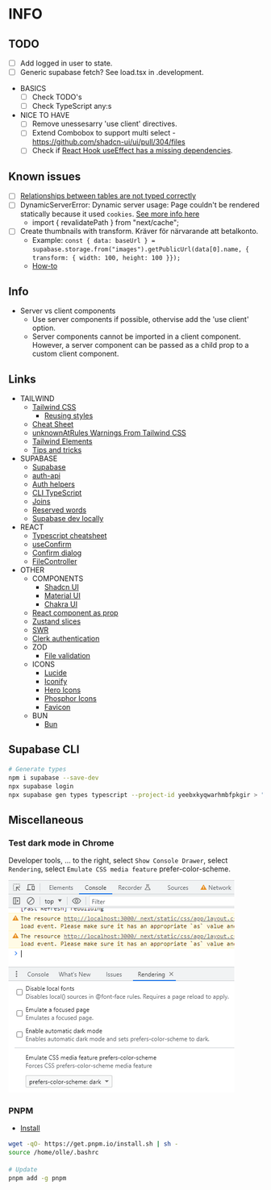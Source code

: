 # INFO

## TODO

- [ ] Add logged in user to state.
- [ ] Generic supabase fetch? See load.tsx in .development.
- BASICS
  - [ ] Check TODO's
  - [ ] Check TypeScript any:s
- NICE TO HAVE
  - [ ] Remove unessesarry 'use client' directives.
  - [ ] Extend Combobox to support multi select - https://github.com/shadcn-ui/ui/pull/304/files
  - [ ] Check if [React Hook useEffect has a missing dependencies](https://react.dev/learn/removing-effect-dependencies).

## Known issues

- [ ] [Relationships between tables are not typed correctly](https://github.com/supabase/cli/issues/736)
- [ ] DynamicServerError: Dynamic server usage: Page couldn't be rendered statically because it used `cookies`. [See more info here](https://nextjs.org/docs/messages/dynamic-server-error)
  - import { revalidatePath } from "next/cache";
- [ ] Create thumbnails with transform. Kräver för närvarande att betalkonto.
  - Example: `const { data: baseUrl } = supabase.storage.from("images").getPublicUrl(data[0].name, { transform: { width: 100, height: 100 }});`
  - [How-to](https://supabase.com/docs/reference/javascript/storage-from-getpublicurl)

## Info

- Server vs client components
  - Use server components if possible, othervise add the 'use client' option.
  - Server components cannot be imported in a client component. However, a server component can be passed as a child prop to a custom client component.

## Links

- TAILWIND
  - [Tailwind CSS](https://tailwindcss.com/)
    - [Reusing styles](https://tailwindcss.com/docs/reusing-styles)
  - [Cheat Sheet](https://tailconwindcomponents.com/cheatsheet/)
  - [unknownAtRules Warnings From Tailwind CSS](https://www.codeconcisely.com/posts/tailwind-css-unknown-at-rules/)
  - [Tailwind Elements](https://tailwind-elements.com/docs/standard/data/datatables/)
  - [Tips and tricks](https://material-minimal.com/learn/design-hacks/tips-and-tricks/)
- SUPABASE
  - [Supabase](https://supabase.com/docs/reference/javascript)
  - [auth-api](https://supabase.com/docs/reference/javascript/auth-api)
  - [Auth helpers](https://supabase.com/docs/guides/auth/auth-helpers/nextjs)
  - [CLI TypeScript](https://supabase.com/docs/reference/javascript/typescript-support)
  - [Joins](https://supabase.com/docs/guides/api/joins-and-nesting)
  - [Reserved words](https://www.postgresql.org/docs/current/sql-keywords-appendix.html)
  - [Supabase dev locally](https://supabase.com/docs/guides/cli/local-development)
- REACT
  - [Typescript cheatsheet](https://react-typescript-cheatsheet.netlify.app/docs/basic/getting-started/context/)
  - [useConfirm](https://devrecipes.net/custom-confirm-dialog-with-react-hooks-and-the-context-api/)
  - [Confirm dialog](https://medium.com/@kch062522/useconfirm-a-custom-react-hook-to-prompt-confirmation-before-action-f4cb746ebd4e)
  - [FileController](https://stackblitz.com/edit/input-file-react-hook-form?file=src%2FFileController.js)
- OTHER
  - COMPONENTS
    - [Shadcn UI](https://ui.shadcn.com/)
    - [Material UI](https://mui.com/material-ui/)
    - [Chakra UI](https://chakra-ui.com/)
  - [React component as prop](https://www.developerway.com/posts/react-component-as-prop-the-right-way)
  - [Zustand slices](https://github.com/pmndrs/zustand/blob/main/docs/guides/slices-pattern.md)
  - [SWR](https://swr.vercel.app/)
  - [Clerk authentication](https://clerk.com/)
  - ZOD
    - [File validation](https://github.com/colinhacks/zod/issues/387#issuecomment-1712177211)
  - ICONS
    - [Lucide](https://lucide.dev/icons/)
    - [Iconify](https://iconify.design/)
    - [Hero Icons](https://heroicons.com/)
    - [Phosphor Icons](https://phosphoricons.com/)
    - [Favicon](https://realfavicongenerator.net/)
  - BUN
    - [Bun](https://bun.sh/)

## Supabase CLI

```sh
# Generate types
npm i supabase --save-dev
npx supabase login
npx supabase gen types typescript --project-id yeebxkyqwarhmbfpkgir > "./src/lib/database.types.ts"
```

## Miscellaneous

### Test dark mode in Chrome

Developer tools, ... to the right, select `Show Console Drawer`, select `Rendering`, select `Emulate CSS media feature` prefer-color-scheme.

![Test dark mode in Chrome](./doc/test-dark-mode-in-chrome.png)

### PNPM

- [Install](https://pnpm.io/installation)

```sh
wget -qO- https://get.pnpm.io/install.sh | sh -
source /home/olle/.bashrc

# Update
pnpm add -g pnpm
```
